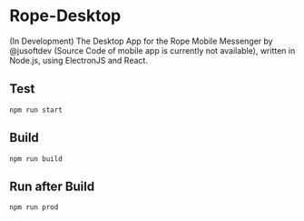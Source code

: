 # Rope-Desktop
(In Development) The Desktop App for the Rope Mobile Messenger by @jusoftdev (Source Code of mobile app is currently not available), written in Node.js, using ElectronJS and React. 


## Test
```
npm run start
```
## Build

```
npm run build
```

## Run after Build
```
npm run prod
```